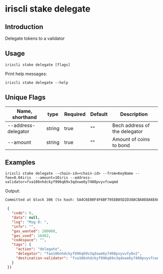 # iriscli stake delegate

## Introduction

Delegate tokens to a validator

## Usage

```
iriscli stake delegate [flags]
```

Print help messages:
```
iriscli stake delegate --help
```

## Unique Flags

| Name, shorthand     | type   | Required | Default  | Description                                                         |
| --------------------| -----  | -------- | -------- | ------------------------------------------------------------------- |
| --address-delegator | string | true     | ""       | Bech address of the delegator |
| --amount            | string | true     | ""       | Amount of coins to bond |

## Examples

```
iriscli stake delegate --chain-id=<chain-id> --from=KeyName --fee=0.04iris  --amount=10iris --address-validator=fva106nhdckyf996q69v3qdxwe6y7408pvyvfcwqmd
```
Output:
```txt
Committed at block 306 (tx hash: 5A4C6E00F4F6BF795EB05D2D388CBA0E8A6E6CF17669314B1EE6A31729A22450, response: {Code:0 Data:[] Log:Msg 0:  Info: GasWanted:200000 GasUsed:3398 Tags:[{Key:[97 99 116 105 111 110] Value:[115 101 114 118 105 99 101 45 119 105 116 104 100 114 97 119 45 102 101 101 115] XXX_NoUnkeyedLiteral:{} XXX_unrecognized:[] XXX_sizecache:0} {Key:[99 111 109 112 108 101 116 101 67 111 110 115 117 109 101 100 84 120 70 101 101 45 105 114 105 115 45 97 116 116 111] Value:[34 54 55 57 54 48 48 48 48 48 48 48 48 48 48 48 34] XXX_NoUnkeyedLiteral:{} XXX_unrecognized:[] XXX_sizecache:0}] Codespace: XXX_NoUnkeyedLiteral:{} XXX_unrecognized:[] XXX_sizecache:0})
```
```json
 {
   "code": 0,
   "data": null,
   "log": "Msg 0: ",
   "info": "",
   "gas_wanted": 200000,
   "gas_used": 16462,
   "codespace": "",
   "tags": {
     "action": "delegate",
     "delegator": "faa106nhdckyf996q69v3qdxwe6y7408pvyvufy0x2",
     "destination-validator": "fva106nhdckyf996q69v3qdxwe6y7408pvyvfcwqmd"
   }
 })
```